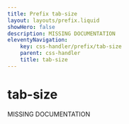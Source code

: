 ```yaml
---
title: Prefix tab-size
layout: layouts/prefix.liquid
showHero: false
description: MISSING DOCUMENTATION
eleventyNavigation:
	key: css-handler/prefix/tab-size
	parent: css-handler
	title: tab-size
---
```


# tab-size

MISSING DOCUMENTATION